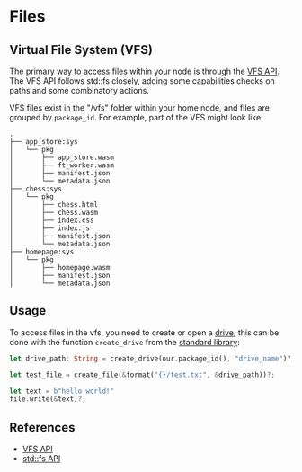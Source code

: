 # Files

## Virtual File System (VFS)

The primary way to access files within your node is through the [VFS API](./apis/vfs.md).
The VFS API follows std::fs closely, adding some capabilities checks on paths and some combinatory actions.

VFS files exist in the "/vfs" folder within your home node, and files are grouped by `package_id`.
For example, part of the VFS might look like:

```text
.
├── app_store:sys
│   └── pkg
│       ├── app_store.wasm
│       ├── ft_worker.wasm
│       ├── manifest.json
│       └── metadata.json
├── chess:sys
│   └── pkg
│       ├── chess.html
│       ├── chess.wasm
│       ├── index.css
│       ├── index.js
│       ├── manifest.json
│       └── metadata.json
├── homepage:sys
│   └── pkg
│       ├── homepage.wasm
│       ├── manifest.json
│       └── metadata.json
```

## Usage

To access files in the vfs, you need to create or open a [drive](./apis/vfs.md#drives), this can be done with the function `create_drive` from the [standard library](./process_stdlib/overview.md):

```rust
let drive_path: String = create_drive(our.package_id(), "drive_name")?;

let test_file = create_file(&format("{}/test.txt", &drive_path))?;

let text = b"hello world!"
file.write(&text)?;
```

## References

- [VFS API](./apis/vfs.md)
- [std::fs API](https://doc.rust-lang.org/std/fs/index.html)
